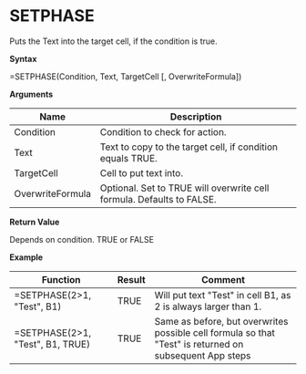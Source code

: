 # SETPHASE

Puts the Text into the target cell, if the condition is true.

**Syntax**

=SETPHASE(Condition, Text, TargetCell \[, OverwriteFormula\])

**Arguments**

| Name             | Description                                                           |
|------------------|-----------------------------------------------------------------------|
| Condition        | Condition to check for action.                                        |
| Text             | Text to copy to the target cell, if condition equals TRUE.            |
| TargetCell       | Cell to put text into.                                                |
| OverwriteFormula | Optional. Set to TRUE will overwrite cell formula. Defaults to FALSE. |

**Return Value**

Depends on condition. TRUE or FALSE

**Example**

| Function                            | Result | Comment                                                                                                 |
|-------------------------------------|--------|---------------------------------------------------------------------------------------------------------|
| =SETPHASE(2&gt;1, "Test", B1)       | TRUE   | Will put text "Test" in cell B1, as 2 is always larger than 1.                                          |
| =SETPHASE(2&gt;1, "Test", B1, TRUE) | TRUE   | Same as before, but overwrites possible cell formula so that "Test" is returned on subsequent App steps |
